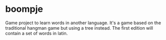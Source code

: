 # boompje
Game project to learn words in another language.
It's a game based on the traditional hangman game but using a tree instead. The first edition will contain a set of words in latin.
